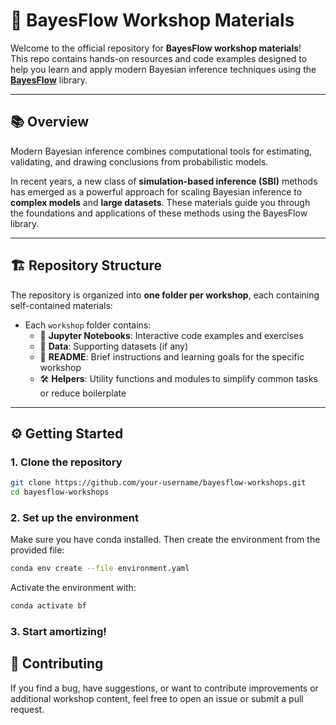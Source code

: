 # 🧠 BayesFlow Workshop Materials

Welcome to the official repository for **BayesFlow workshop materials**!  
This repo contains hands-on resources and code examples designed to help you learn and apply modern Bayesian inference techniques using the **[BayesFlow](https://github.com/bayesflow-org/bayesflow)** library.

---

## 📚 Overview

Modern Bayesian inference combines computational tools for estimating, validating, and drawing conclusions from probabilistic models.

In recent years, a new class of **simulation-based inference (SBI)** methods has emerged as a powerful approach for scaling Bayesian inference to **complex models** and **large datasets**. These materials guide you through the foundations and applications of these methods using the BayesFlow library.

---

## 🏗️ Repository Structure

The repository is organized into **one folder per workshop**, each containing self-contained materials:


- Each `workshop` folder contains:
  - 📓 **Jupyter Notebooks**: Interactive code examples and exercises
  - 📁 **Data**: Supporting datasets (if any)  
  - 📄 **README**: Brief instructions and learning goals for the specific workshop
  - 🛠️ **Helpers**: Utility functions and modules to simplify common tasks or reduce boilerplate

---

## ⚙️ Getting Started

### 1. Clone the repository

```bash
git clone https://github.com/your-username/bayesflow-workshops.git
cd bayesflow-workshops
```

### 2. Set up the environment
Make sure you have conda installed. Then create the environment from the provided file:

```bash
conda env create --file environment.yaml
```

Activate the environment with:

```bash
conda activate bf
```

### 3. Start amortizing!

## 🤝 Contributing
If you find a bug, have suggestions, or want to contribute improvements or additional workshop content, feel free to open an issue or submit a pull request.
